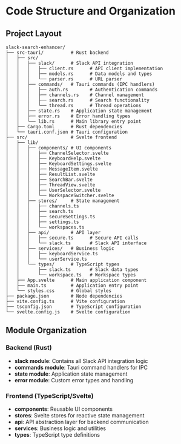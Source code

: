 # Code Structure and Organization

## Project Layout

```
slack-search-enhancer/
├── src-tauri/          # Rust backend
│   ├── src/
│   │   ├── slack/      # Slack API integration
│   │   │   ├── client.rs      # API client implementation
│   │   │   ├── models.rs      # Data models and types
│   │   │   └── parser.rs      # URL parser
│   │   ├── commands/   # Tauri commands (IPC handlers)
│   │   │   ├── auth.rs        # Authentication commands
│   │   │   ├── channels.rs    # Channel management
│   │   │   ├── search.rs      # Search functionality
│   │   │   └── thread.rs      # Thread operations
│   │   ├── state.rs    # Application state management
│   │   ├── error.rs    # Error handling types
│   │   └── lib.rs      # Main library entry point
│   ├── Cargo.toml      # Rust dependencies
│   └── tauri.conf.json # Tauri configuration
├── src/                # Svelte frontend
│   ├── lib/
│   │   ├── components/ # UI components
│   │   │   ├── ChannelSelector.svelte
│   │   │   ├── KeyboardHelp.svelte
│   │   │   ├── KeyboardSettings.svelte
│   │   │   ├── MessageItem.svelte
│   │   │   ├── ResultList.svelte
│   │   │   ├── SearchBar.svelte
│   │   │   ├── ThreadView.svelte
│   │   │   ├── UserSelector.svelte
│   │   │   └── WorkspaceSwitcher.svelte
│   │   ├── stores/     # State management
│   │   │   ├── channels.ts
│   │   │   ├── search.ts
│   │   │   ├── secureSettings.ts
│   │   │   ├── settings.ts
│   │   │   └── workspaces.ts
│   │   ├── api/        # API layer
│   │   │   ├── secure.ts      # Secure API calls
│   │   │   └── slack.ts       # Slack API interface
│   │   ├── services/   # Business logic
│   │   │   ├── keyboardService.ts
│   │   │   └── userService.ts
│   │   └── types/      # TypeScript types
│   │       ├── slack.ts       # Slack data types
│   │       └── workspace.ts   # Workspace types
│   ├── App.svelte      # Main application component
│   ├── main.ts         # Application entry point
│   └── styles.css      # Global styles
├── package.json        # Node dependencies
├── vite.config.ts      # Vite configuration
├── tsconfig.json       # TypeScript configuration
└── svelte.config.js    # Svelte configuration
```

## Module Organization

### Backend (Rust)
- **slack module**: Contains all Slack API integration logic
- **commands module**: Tauri command handlers for IPC
- **state module**: Application state management
- **error module**: Custom error types and handling

### Frontend (TypeScript/Svelte)
- **components**: Reusable UI components
- **stores**: Svelte stores for reactive state management
- **api**: API abstraction layer for backend communication
- **services**: Business logic and utilities
- **types**: TypeScript type definitions